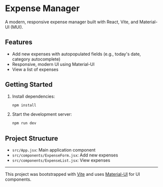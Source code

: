 # Expense Manager

A modern, responsive expense manager built with React, Vite, and Material-UI (MUI).

## Features
- Add new expenses with autopopulated fields (e.g., today's date, category autocomplete)
- Responsive, modern UI using Material-UI
- View a list of expenses

## Getting Started

1. Install dependencies:
   ```bash
   npm install
   ```
2. Start the development server:
   ```bash
   npm run dev
   ```

## Project Structure
- `src/App.jsx`: Main application component
- `src/components/ExpenseForm.jsx`: Add new expenses
- `src/components/ExpenseList.jsx`: View expenses

---

This project was bootstrapped with [Vite](https://vitejs.dev/) and uses [Material-UI](https://mui.com/) for UI components.
